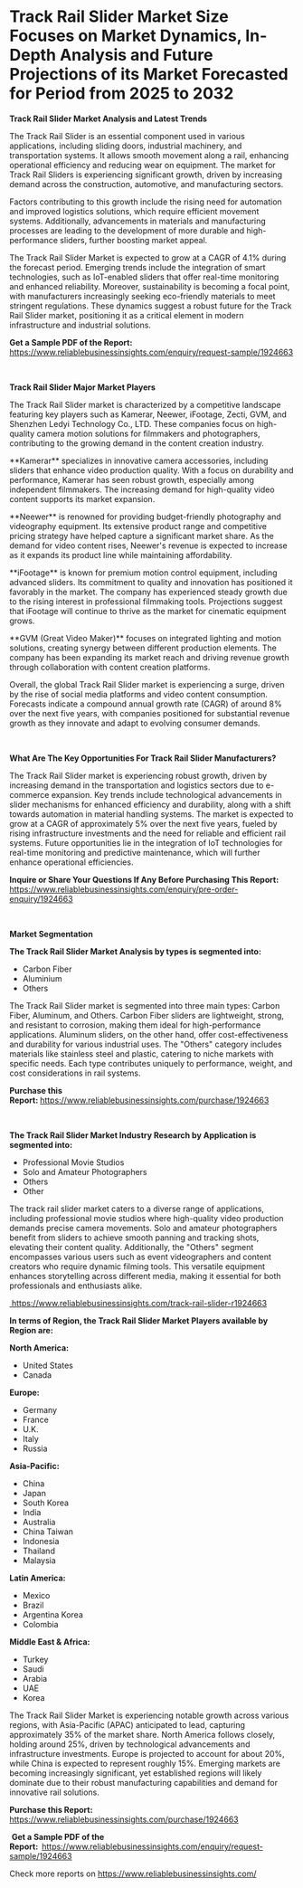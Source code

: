 <p><h1>Track Rail Slider Market Size Focuses on Market Dynamics, In-Depth Analysis and Future Projections of its Market Forecasted for Period from 2025 to 2032</h1></p><p><strong>Track Rail Slider Market Analysis and Latest Trends</strong></p>
<p><p>The Track Rail Slider is an essential component used in various applications, including sliding doors, industrial machinery, and transportation systems. It allows smooth movement along a rail, enhancing operational efficiency and reducing wear on equipment. The market for Track Rail Sliders is experiencing significant growth, driven by increasing demand across the construction, automotive, and manufacturing sectors. </p><p>Factors contributing to this growth include the rising need for automation and improved logistics solutions, which require efficient movement systems. Additionally, advancements in materials and manufacturing processes are leading to the development of more durable and high-performance sliders, further boosting market appeal. </p><p>The Track Rail Slider Market is expected to grow at a CAGR of 4.1% during the forecast period. Emerging trends include the integration of smart technologies, such as IoT-enabled sliders that offer real-time monitoring and enhanced reliability. Moreover, sustainability is becoming a focal point, with manufacturers increasingly seeking eco-friendly materials to meet stringent regulations. These dynamics suggest a robust future for the Track Rail Slider market, positioning it as a critical element in modern infrastructure and industrial solutions.</p></p>
<p><strong>Get a Sample PDF of the Report:&nbsp;</strong> <a href="https://www.reliablebusinessinsights.com/enquiry/request-sample/1924663?utm_campaign=1877&utm_medium=2&utm_source=Github&utm_content=ia&utm_term=14012025&utm_id=track-rail-slider">https://www.reliablebusinessinsights.com/enquiry/request-sample/1924663</a></p>
<p>&nbsp;</p>
<p><strong>Track Rail Slider Major Market Players</strong></p>
<p><p>The Track Rail Slider market is characterized by a competitive landscape featuring key players such as Kamerar, Neewer, iFootage, Zecti, GVM, and Shenzhen Ledyi Technology Co., LTD. These companies focus on high-quality camera motion solutions for filmmakers and photographers, contributing to the growing demand in the content creation industry.</p><p>**Kamerar** specializes in innovative camera accessories, including sliders that enhance video production quality. With a focus on durability and performance, Kamerar has seen robust growth, especially among independent filmmakers. The increasing demand for high-quality video content supports its market expansion.</p><p>**Neewer** is renowned for providing budget-friendly photography and videography equipment. Its extensive product range and competitive pricing strategy have helped capture a significant market share. As the demand for video content rises, Neewer's revenue is expected to increase as it expands its product line while maintaining affordability.</p><p>**iFootage** is known for premium motion control equipment, including advanced sliders. Its commitment to quality and innovation has positioned it favorably in the market. The company has experienced steady growth due to the rising interest in professional filmmaking tools. Projections suggest that iFootage will continue to thrive as the market for cinematic equipment grows.</p><p>**GVM (Great Video Maker)** focuses on integrated lighting and motion solutions, creating synergy between different production elements. The company has been expanding its market reach and driving revenue growth through collaboration with content creation platforms.</p><p>Overall, the global Track Rail Slider market is experiencing a surge, driven by the rise of social media platforms and video content consumption. Forecasts indicate a compound annual growth rate (CAGR) of around 8% over the next five years, with companies positioned for substantial revenue growth as they innovate and adapt to evolving consumer demands.</p></p>
<p>&nbsp;</p>
<p><strong>What Are The Key Opportunities For Track Rail Slider Manufacturers?</strong></p>
<p><p>The Track Rail Slider market is experiencing robust growth, driven by increasing demand in the transportation and logistics sectors due to e-commerce expansion. Key trends include technological advancements in slider mechanisms for enhanced efficiency and durability, along with a shift towards automation in material handling systems. The market is expected to grow at a CAGR of approximately 5% over the next five years, fueled by rising infrastructure investments and the need for reliable and efficient rail systems. Future opportunities lie in the integration of IoT technologies for real-time monitoring and predictive maintenance, which will further enhance operational efficiencies.</p></p>
<p><strong>Inquire or Share Your Questions If Any Before Purchasing This Report:</strong> <a href="https://www.reliablebusinessinsights.com/enquiry/pre-order-enquiry/1924663?utm_campaign=1877&utm_medium=2&utm_source=Github&utm_content=ia&utm_term=14012025&utm_id=track-rail-slider">https://www.reliablebusinessinsights.com/enquiry/pre-order-enquiry/1924663</a></p>
<p>&nbsp;</p>
<p><strong>Market Segmentation</strong></p>
<p><strong>The Track Rail Slider Market Analysis by types is segmented into:</strong></p>
<p><ul><li>Carbon Fiber</li><li>Aluminium</li><li>Others</li></ul></p>
<p><p>The Track Rail Slider market is segmented into three main types: Carbon Fiber, Aluminum, and Others. Carbon Fiber sliders are lightweight, strong, and resistant to corrosion, making them ideal for high-performance applications. Aluminum sliders, on the other hand, offer cost-effectiveness and durability for various industrial uses. The "Others" category includes materials like stainless steel and plastic, catering to niche markets with specific needs. Each type contributes uniquely to performance, weight, and cost considerations in rail systems.</p></p>
<p><strong>Purchase this Report:&nbsp;</strong><a href="https://www.reliablebusinessinsights.com/purchase/1924663?utm_campaign=1877&utm_medium=2&utm_source=Github&utm_content=ia&utm_term=14012025&utm_id=track-rail-slider">https://www.reliablebusinessinsights.com/purchase/1924663</a></p>
<p>&nbsp;</p>
<p><strong>The Track Rail Slider Market Industry Research by Application is segmented into:</strong></p>
<p><ul><li>Professional Movie Studios</li><li>Solo and Amateur Photographers</li><li>Others</li><li>Other</li></ul></p>
<p><p>The track rail slider market caters to a diverse range of applications, including professional movie studios where high-quality video production demands precise camera movements. Solo and amateur photographers benefit from sliders to achieve smooth panning and tracking shots, elevating their content quality. Additionally, the "Others" segment encompasses various users such as event videographers and content creators who require dynamic filming tools. This versatile equipment enhances storytelling across different media, making it essential for both professionals and enthusiasts alike.</p></p>
<p><a href="https://www.reliablebusinessinsights.com/track-rail-slider-r1924663?utm_campaign=1877&utm_medium=2&utm_source=Github&utm_content=ia&utm_term=14012025&utm_id=track-rail-slider">&nbsp;https://www.reliablebusinessinsights.com/track-rail-slider-r1924663</a></p>
<p><strong>In terms of Region, the Track Rail Slider Market Players available by Region are:</strong></p>
<p>
    <p> <strong> North America: </strong>
        <ul>
            <li>United States</li>
            <li>Canada</li>
        </ul>
        </p> 
    <p> <strong> Europe: </strong>
        <ul>
            <li>Germany</li>
            <li>France</li>
            <li>U.K.</li>
            <li>Italy</li>
            <li>Russia</li>
        </ul>
        </p> 
    <p> <strong> Asia-Pacific: </strong>
        <ul>
            <li>China</li>
            <li>Japan</li>
            <li>South Korea</li>
            <li>India</li>
            <li>Australia</li>
            <li>China Taiwan</li>
            <li>Indonesia</li>
            <li>Thailand</li>
            <li>Malaysia</li>
        </ul>
        </p> 
    <p> <strong> Latin America: </strong>
        <ul>
            <li>Mexico</li>
            <li>Brazil</li>
            <li>Argentina Korea</li>
            <li>Colombia</li>
        </ul>
        </p> 
    <p> <strong> Middle East & Africa: </strong>
        <ul>
            <li>Turkey</li>
            <li>Saudi</li>
            <li>Arabia</li>
            <li>UAE</li>
            <li>Korea</li>
        </ul>
    </p>
    </p>
<p><p>The Track Rail Slider Market is experiencing notable growth across various regions, with Asia-Pacific (APAC) anticipated to lead, capturing approximately 35% of the market share. North America follows closely, holding around 25%, driven by technological advancements and infrastructure investments. Europe is projected to account for about 20%, while China is expected to represent roughly 15%. Emerging markets are becoming increasingly significant, yet established regions will likely dominate due to their robust manufacturing capabilities and demand for innovative rail solutions.</p></p>
<p><strong>Purchase this Report: </strong><a href="https://www.reliablebusinessinsights.com/purchase/1924663?utm_campaign=1877&utm_medium=2&utm_source=Github&utm_content=ia&utm_term=14012025&utm_id=track-rail-slider">https://www.reliablebusinessinsights.com/purchase/1924663</a></p>
<p>&nbsp;<strong>Get a Sample PDF of the Report:&nbsp;&nbsp;</strong><a href="https://www.reliablebusinessinsights.com/enquiry/request-sample/1924663?utm_campaign=1877&utm_medium=2&utm_source=Github&utm_content=ia&utm_term=14012025&utm_id=track-rail-slider">https://www.reliablebusinessinsights.com/enquiry/request-sample/1924663</a></p>
<p><strong></strong></p>
<p>Check more reports on <a href="https://www.reliablebusinessinsights.com/?utm_campaign=1877&utm_medium=2&utm_source=Github&utm_content=ia&utm_term=14012025&utm_id=track-rail-slider">https://www.reliablebusinessinsights.com/</a></p>